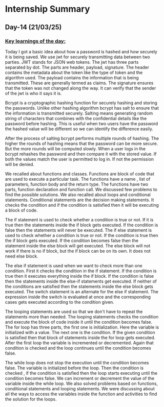 # Internship Summary

## Day-14 (21/03/25)

### <ins> Key learnings of the day:</ins>

Today I got a basic idea about how a password is hashed and how securely it is being saved. We use jwt for securely transmitting data between two parties. JWT stands for JSON web tokens. The jwt has three parts separated by dot. The parts are header, payload, signature. The header contains the metadata about the token like the type of token and the algorithm used. The payload contains the information that is being transmitted. These are generally termed as claims. The signature ensures that the token was not changed along the way. It can verify that the sender of the jwt is who it says it is.

Bcrypt is a cryptographic hashing function for securely hashing and storing the passwords. Unlike other hashing algorithm bcrypt has salt to ensure that the information is transmitted securely. Salting means generating random string of characters that combines with the confidential details like the password before hashing. This is useful when two users have the password the hashed value will be different so we can identify the difference easily.

After the process of salting bcrypt performs multiple rounds of hashing. The higher the rounds of hashing means that the password can be more secure. But the more rounds will be computed slowly. When a user logs in the bcrypt rehashes the password and then compare it with the stored value. If both the values match the user is permitted to log in. If not the permission will be denied.

We recalled about functions and classes. Functions are block of code that are used to execute a particular task. The functions have a name , list of parameters, function body and the return type. The functions have two parts, function declaration and function call. We discussed few problems to find the possible solutions. We also recalled about loops and conditional statements. Conditional statements are the decision making statements. It checks the condition and if the condition is satisfied then it will be executing a block of code.

The if statement is used to check whether a condition is true or not. If it is true then the statements inside the if block gets executed. If the condition is false then the statements will never be executed. The if else statement is used to check whether a condition is true or not. If the condition is true then the if block gets executed. If the condition becomes false then the statement inside the else block will get executed. The else block will not work if there is no if block, but the if block can be on its own. It does not need else block.

The else if statement is used when we want to check more than one condition. First it checks the condition in the if statement. If the condition is true then it executes everything inside the if block. If the condition is false then the statements inside the else-if statements get executed. If neither of the conditions are satisfied then the statements inside the else block gets executed. The switch statement is an alternate for the else if statement. The expression inside the switch is evaluated at once and the corresponding cases gets executed according to the condition given.

The looping statements are used so that we don't have to repeat the statements more than needed. The looping statements checks the condition and execute the block of code inside it until the condition becomes false. The for loop has three parts, the first one is initialization. Here the variable is initialized with a value. The next one is the condition. If the given condition is satisfied then that block of statements inside the for loop gets executed. After the first loop the variable is incremented or decremented. Again that condition is checked and the loop continues until the condition becomes false.

The while loop does not stop the execution until the condition becomes false. The variable is initialized before the loop. Then the condition is checked , if the condition is satisfied then the loop starts executing until the condition becomes false. We can increment or decrement the value of the variable inside the while loop. We also solved problems based on functions, conditional statements and looping statements. We were discussing about all the ways to access the variables inside the function and activities to find the solution for the loops.
